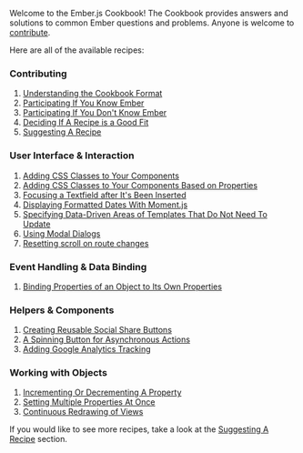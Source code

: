 Welcome to the Ember.js Cookbook! The Cookbook provides answers and solutions
to common Ember questions and problems. Anyone is welcome to <a href="/guides/cookbook/contributing">contribute</a>.

Here are all of the available recipes:

### Contributing

1. [Understanding the Cookbook Format](./contributing/understanding_the_cookbook_format)
1. [Participating If You Know Ember](./contributing/participating_if_you_know_ember)
1. [Participating If You Don't Know Ember](./contributing/participating_if_you_dont_know_ember)
1. [Deciding If A Recipe is a Good Fit](./contributing/deciding_if_a_recipe_is_a_good_fit)
1. [Suggesting A Recipe](./contributing/suggesting_a_recipe)

### User Interface &amp; Interaction

1. [Adding CSS Classes to Your Components](./user_interface_and_interaction/adding_css_classes_to_your_components)
1. [Adding CSS Classes to Your Components Based on Properties](./user_interface_and_interaction/adding_css_classes_to_your_components_based_on_properties)
1. [Focusing a Textfield after It's Been Inserted](./user_interface_and_interaction/focusing_a_textfield_after_its_been_inserted)
1. [Displaying Formatted Dates With Moment.js](./user_interface_and_interaction/displaying_formatted_dates_with_moment_js)
1. [Specifying Data-Driven Areas of Templates That Do Not Need To Update](./user_interface_and_interaction/specifying_data_driven_areas_of_templates_that_do_not_need_to_update)
1. [Using Modal Dialogs](./user_interface_and_interaction/using_modal_dialogs)
1. [Resetting scroll on route changes](./user_interface_and_interaction/resetting_scroll_on_route_changes)

### Event Handling &amp; Data Binding

1. [Binding Properties of an Object to Its Own Properties](./event_handling_and_data_binding/binding_properties_of_an_object_to_its_own_properties)

### Helpers &amp; Components

1. [Creating Reusable Social Share Buttons](./helpers_and_components/creating_reusable_social_share_buttons)
2. [A Spinning Button for Asynchronous Actions](./helpers_and_components/spin_button_for_asynchronous_actions)
3. [Adding Google Analytics Tracking](./helpers_and_components/adding_google_analytics_tracking)

### Working with Objects

1. [Incrementing Or Decrementing A Property](./working_with_objects/incrementing_or_decrementing_a_property)
1. [Setting Multiple Properties At Once](./working_with_objects/setting_multiple_properties_at_once)
1. [Continuous Redrawing of Views](./working_with_objects/continuous_redrawing_of_views)


If you would like to see more recipes, take a look at the <a href="./contributing/suggesting_a_recipe">Suggesting A Recipe</a> section.
